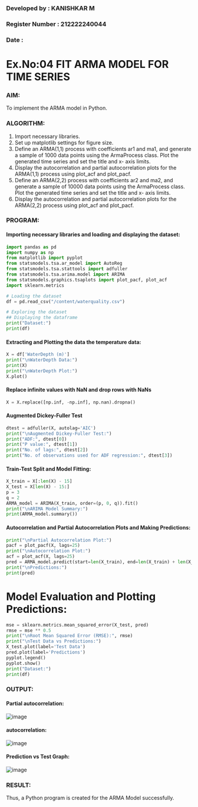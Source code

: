 ### Developed by : KANISHKAR M
### Register Number : 212222240044
### Date :

# Ex.No:04   FIT ARMA MODEL FOR TIME SERIES

### AIM:
To implement the ARMA model in Python.
### ALGORITHM:
1. Import necessary libraries.
2. Set up matplotlib settings for figure size.
3. Define an ARMA(1,1) process with coefficients ar1 and ma1, and generate a sample of 1000
data points using the ArmaProcess class. Plot the generated time series and set the title and x-
axis limits.
4. Display the autocorrelation and partial autocorrelation plots for the ARMA(1,1) process using
plot_acf and plot_pacf.
5. Define an ARMA(2,2) process with coefficients ar2 and ma2, and generate a sample of 10000
data points using the ArmaProcess class. Plot the generated time series and set the title and x-
axis limits.
6. Display the autocorrelation and partial autocorrelation plots for the ARMA(2,2) process using
plot_acf and plot_pacf.

### PROGRAM:
#### Importing necessary libraries and loading and displaying the dataset:
```py
import pandas as pd
import numpy as np
from matplotlib import pyplot
from statsmodels.tsa.ar_model import AutoReg
from statsmodels.tsa.stattools import adfuller
from statsmodels.tsa.arima.model import ARIMA
from statsmodels.graphics.tsaplots import plot_pacf, plot_acf
import sklearn.metrics

# Loading the dataset
df = pd.read_csv("/content/waterquality.csv")

# Exploring the dataset
## Displaying the dataframe
print("Dataset:")
print(df)
```

#### Extracting and Plotting the data the temperature data:
```py
X = df['WaterDepth (m)']
print("\nWaterDepth Data:")
print(X)
print("\nWaterDepth Plot:")
X.plot()
```
#### Replace infinite values with NaN and drop rows with NaNs
```py
X = X.replace([np.inf, -np.inf], np.nan).dropna()
```
#### Augmented Dickey-Fuller Test
```py
dtest = adfuller(X, autolag='AIC')
print("\nAugmented Dickey-Fuller Test:")
print("ADF:", dtest[0])
print("P value:", dtest[1])
print("No. of lags:", dtest[2])
print("No. of observations used for ADF regression:", dtest[3])
```
#### Train-Test Split and Model Fitting:
```py
X_train = X[:len(X) - 15]
X_test = X[len(X) - 15:]
p = 3
q = 2
ARMA_model = ARIMA(X_train, order=(p, 0, q)).fit()
print("\nARIMA Model Summary:")
print(ARMA_model.summary())
```
#### Autocorrelation and Partial Autocorrelation Plots and Making Predictions:
```py
print("\nPartial Autocorrelation Plot:")
pacf = plot_pacf(X, lags=25)
print("\nAutocorrelation Plot:")
acf = plot_acf(X, lags=25)
pred = ARMA_model.predict(start=len(X_train), end=len(X_train) + len(X_test) - 1, dynamic=False)
print("\nPredictions:")
print(pred)
```
# Model Evaluation and Plotting Predictions:
```py
mse = sklearn.metrics.mean_squared_error(X_test, pred)
rmse = mse ** 0.5
print("\nRoot Mean Squared Error (RMSE):", rmse)
print("\nTest Data vs Predictions:")
X_test.plot(label='Test Data')
pred.plot(label='Predictions')
pyplot.legend()
pyplot.show()
print("Dataset:")
print(df)
```
### OUTPUT:
#### Partial autocorrelation:

![image](https://github.com/user-attachments/assets/037718cb-8808-4cc1-9a00-47f04bb10d27)


#### autocorrelation:

![image](https://github.com/user-attachments/assets/9b8d1c35-96d5-467f-bb93-9018589ba407)

#### Prediction vs Test Graph:

![image](https://github.com/user-attachments/assets/f3ce3e8c-263c-48cd-81ac-07e69cca20c2)

### RESULT:
Thus, a Python program is created for the ARMA Model successfully.
